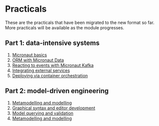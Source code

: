 # Practicals

These are the practicals that have been migrated to the new format so far.
More practicals will be available as the module progresses.

## Part 1: data-intensive systems

1. [Micronaut basics](practicals/01-micronaut-basics.md)
1. [ORM with Micronaut Data](practicals/02-micronaut-data.md)
1. [Reacting to events with Micronaut Kafka](practicals/03-micronaut-kafka.md)
1. [Integrating external services](practicals/04-service-integration.md)
1. [Deploying via container orchestration](practicals/05-container-orchestration.md)

## Part 2: model-driven engineering

1. [Metamodelling and modelling](practicals/modelling-and-metamodelling/index.md)
1. [Graphical syntax and editor development](practicals/graphical-syntax-and-editor-development/index.md)
1. [Model querying and validation](practicals/model-querying-and-validation/index.md)
1. [Metamodelling and modelling](practicals/model-transformation/index.md)
